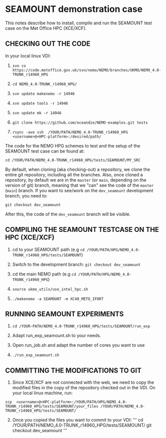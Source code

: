 # SEAMOUNT demonstration case

This notes describe how to install, compile and run the SEAMOUNT test case on the Met Office HPC (XCE/XCF). 

## CHECKING OUT THE CODE 

In your local linux VDI:

1. `svn co https://code.metoffice.gov.uk/svn/nemo/NEMO/branches/UKMO/NEMO_4.0-TRUNK_r14960_HPG` 

2. `cd NEMO_4.0-TRUNK_r14960_HPG/` 

3. `svn update makenemo -r 14946` 

4. `svn update tools -r 14946` 

5. `svn update mk -r 14946` 

6. `git clone https://github.com/oceandie/NEMO-examples.git tests` 

7. `rsync -ave ssh  /YOUR/PATH/NEMO_4.0-TRUNK_r14960_HPG <username>@<HPC-platform>:/desired/path/`

The code for the NEMO HPG schemes to test and the setup of the SEAMOUNT test case can be found at:

`cd /YOUR/PATH/NEMO_4.0-TRUNK_r14960_HPG/tests/SEAMOUNT/MY_SRC`

By default, when cloning (aka checking-out) a repository, we clone the entire git repository, including all the branches.
Also, once cloned a repository, by default we are in the `master` (or `main`, depending on the version of git) branch, meaning that we "can" see the code of the `master` (`main`) branch. If you want to see/work on the `dev_seamount` development branch, you need to:

`git checkout dev_seamount`

After this, the code of the `dev_seamount` branch will be visible. 

## COMPILING THE SEAMOUNT TESTCASE ON THE HPC (XCE/XCF)

1. cd to your SEAMOUNT path (e.g `cd /YOUR/PATH/HPG/NEMO_4.0-TRUNK_r14960_HPG/tests/SEAMOUNT`)

2. Switch to the development branch: `git checkout dev_seamount`

3. cd the main NEMO path (e.g `cd /YOUR/PATH/HPG/NEMO_4.0-TRUNK_r14960_HPG`) 

4. `source ukmo_utils/use_intel_hpc.sh` 

5. `./makenemo -a SEAMOUNT -m XC40_METO_IFORT`



## RUNNING SEAMOUNT EXPERIMENTS 

1. `cd /YOUR-PATH/NEMO_4.0-TRUNK_r14960_HPG/tests/SEAMOUNT/run_exp`

2. Adapt run_exp_seamount.sh to your needs.

3. Open run_job.sh and adapt the number of cores you want to use 

4. `./run_exp_seamount.sh`


## COMMITTING THE MODIFICATIONS TO GIT

1) Since XCE/XCF are not connected with the web, we need to copy the modified files in the copy of the repository checked out in the VDI. On your local linux machine, run:

`scp  <username>@<HPC-platform>:/YOUR/PATH/HPG/NEMO_4.0-TRUNK_r14960_HPG/tests/SEAMOUNT/your_files /YOUR/PATH/NEMO_4.0-TRUNK_r14960_HPG/tests/SEAMOUNT/`

2) Once you copied the files you want to commit to your VDI:
   '''
   cd /YOUR/PATH/NEMO_4.0-TRUNK_r14960_HPG/tests/SEAMOUNT/
   git checkout dev_seamount
   ''' 

